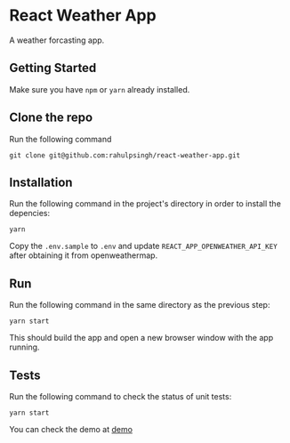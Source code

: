 # React Weather App

A weather forcasting app.

## Getting Started
Make sure you have `npm` or `yarn` already installed.

## Clone the repo
Run the following command

```
git clone git@github.com:rahulpsingh/react-weather-app.git
```

## Installation
Run the following command in the project's directory in order to install the depencies:

```
yarn
```

Copy the `.env.sample` to `.env` and update `REACT_APP_OPENWEATHER_API_KEY` after obtaining it from openweathermap.

## Run
Run the following command in the same directory as the previous step:

```
yarn start
```

This should build the app and open a new browser window with the app running.

## Tests
Run the following command to check the status of unit tests:

```
yarn start
```

You can check the demo at [demo](https://rahulpsingh.github.io/react-weather-app)